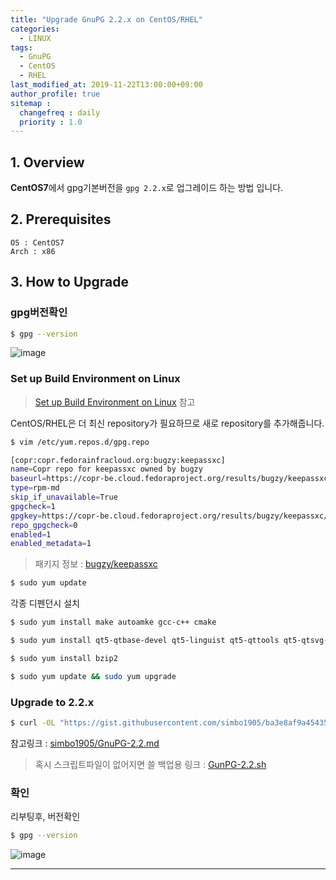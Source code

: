 ```yaml
---
title: "Upgrade GnuPG 2.2.x on CentOS/RHEL"
categories: 
  - LINUX
tags:
  - GnuPG
  - CentOS
  - RHEL
last_modified_at: 2019-11-22T13:00:00+09:00
author_profile: true
sitemap :
  changefreq : daily
  priority : 1.0
---
```


## 1. Overview
**CentOS7**에서 gpg기본버전을 `gpg 2.2.x`로 업그레이드 하는 방법 입니다.  


## 2. Prerequisites
`OS : CentOS7`  
`Arch : x86`

## 3. How to Upgrade

### gpg버전확인

~~~sh
$ gpg --version
~~~  
![image](https://user-images.githubusercontent.com/15958325/69400374-cacb4100-0d34-11ea-9c5b-48c57a3245e4.png)  


### Set up Build Environment on Linux

>[Set up Build Environment on Linux](https://github.com/keepassxreboot/keepassxc/wiki/Set-up-Build-Environment-on-Linux) 참고

CentOS/RHEL은 더 최신 repository가 필요하므로 새로 repository를 추가해줍니다.

~~~sh
$ vim /etc/yum.repos.d/gpg.repo

[copr:copr.fedorainfracloud.org:bugzy:keepassxc]
name=Copr repo for keepassxc owned by bugzy
baseurl=https://copr-be.cloud.fedoraproject.org/results/bugzy/keepassxc/epel-7-$basearch/
type=rpm-md
skip_if_unavailable=True
gpgcheck=1
gpgkey=https://copr-be.cloud.fedoraproject.org/results/bugzy/keepassxc/pubkey.gpg
repo_gpgcheck=0
enabled=1
enabled_metadata=1

~~~  

>패키지 정보 : [bugzy/keepassxc](https://copr.fedorainfracloud.org/coprs/bugzy/keepassxc/)  


~~~sh
$ sudo yum update
~~~

각종 디펜던시 설치  

~~~sh
$ sudo yum install make autoamke gcc-c++ cmake

$ sudo yum install qt5-qtbase-devel qt5-linguist qt5-qttools qt5-qtsvg-devel libgcrypt-devel libargon2-devel qrencode-devel zlib-devel

$ sudo yum install bzip2
~~~

~~~sh
$ sudo yum update && sudo yum upgrade
~~~

### Upgrade to 2.2.x

~~~sh
$ curl -OL "https://gist.githubusercontent.com/simbo1905/ba3e8af9a45435db6093aea35c6150e8/raw/83561e214e36f6556fd6b1ec0a384cf28cb2debf/install-gnupg22.sh" && sudo -H bash ./install-gnupg22.sh
~~~

참고링크 : [simbo1905/GnuPG-2.2.md](https://gist.github.com/simbo1905/ba3e8af9a45435db6093aea35c6150e8)  

>혹시 스크립트파일이 없어지면 쓸 백업용 링크 : [GunPG-2.2.sh](https://gist.githubusercontent.com/GRuuuuu/628a9d0d3f8ffe8dba1eb97842616a54/raw/c2436297127ca91f3b2a6dae3edd50e6bc1e0e71/gistfile1.sh)  


### 확인
리부팅후, 버전확인  
~~~sh
$ gpg --version
~~~
![image](https://user-images.githubusercontent.com/15958325/69400619-a9b72000-0d35-11ea-9cb8-694bf1151b50.png)  

----

